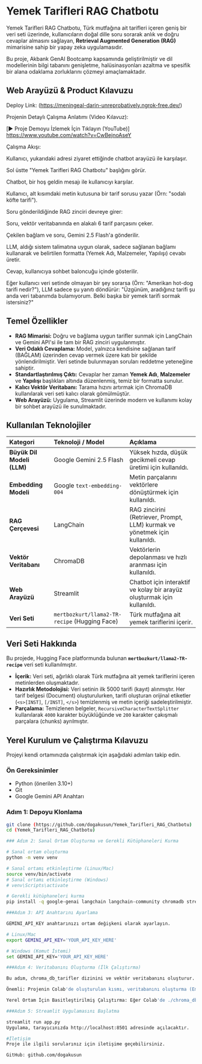# Yemek Tarifleri RAG Chatbotu

Yemek Tarifleri RAG Chatbotu, Türk mutfağına ait tarifleri içeren geniş bir veri seti üzerinde, kullanıcıların doğal dille soru sorarak anlık ve doğru cevaplar almasını sağlayan, **Retrieval Augmented Generation (RAG)** mimarisine sahip bir yapay zeka uygulamasıdır.

Bu proje, Akbank GenAI Bootcamp kapsamında geliştirilmiştir ve dil modellerinin bilgi tabanını genişletme, halüsinasyonları azaltma ve spesifik bir alana odaklama zorluklarını çözmeyi amaçlamaktadır.

## Web Arayüzü & Product Kılavuzu

Deploy Link: (https://meningeal-darin-unreprobatively.ngrok-free.dev/)

Projenin Detaylı Çalışma Anlatımı (Video Kılavuz):

[▶️ Proje Demoyu İzlemek İçin Tıklayın (YouTube)] https://www.youtube.com/watch?v=CwBejnoAseY

Çalışma Akışı:

Kullanıcı, yukarıdaki adresi ziyaret ettiğinde chatbot arayüzü ile karşılaşır.

Sol üstte "Yemek Tarifleri RAG Chatbotu" başlığını görür.

Chatbot, bir hoş geldin mesajı ile kullanıcıyı karşılar.

Kullanıcı, alt kısımdaki metin kutusuna bir tarif sorusu yazar (Örn: "sodalı köfte tarifi").

Soru gönderildiğinde RAG zinciri devreye girer:

Soru, vektör veritabanında en alakalı 6 tarif parçasını çeker.

Çekilen bağlam ve soru, Gemini 2.5 Flash'a gönderilir.

LLM, aldığı sistem talimatına uygun olarak, sadece sağlanan bağlamı kullanarak ve belirtilen formatta (Yemek Adı, Malzemeler, Yapılışı) cevabı üretir.

Cevap, kullanıcıya sohbet baloncuğu içinde gösterilir.

Eğer kullanıcı veri setinde olmayan bir şey sorarsa (Örn: "Amerikan hot-dog tarifi nedir?"), LLM sadece şu yanıtı döndürür: "Üzgünüm, aradığınız tarifi şu anda veri tabanımda bulamıyorum. Belki başka bir yemek tarifi sormak istersiniz?"


## Temel Özellikler

* **RAG Mimarisi:** Doğru ve bağlama uygun tarifler sunmak için LangChain ve Gemini API'si ile tam bir RAG zinciri uygulanmıştır.
* **Veri Odaklı Cevaplama:** Model, yalnızca kendisine sağlanan tarif (BAĞLAM) üzerinden cevap vermek üzere katı bir şekilde yönlendirilmiştir. Veri setinde bulunmayan soruları reddetme yeteneğine sahiptir.
* **Standartlaştırılmış Çıktı:** Cevaplar her zaman **Yemek Adı**, **Malzemeler** ve **Yapılışı** başlıkları altında düzenlenmiş, temiz bir formatta sunulur.
* **Kalıcı Vektör Veritabanı:** Tarama hızını artırmak için ChromaDB kullanılarak veri seti kalıcı olarak gömülmüştür.
* **Web Arayüzü:** Uygulama, Streamlit üzerinde modern ve kullanımı kolay bir sohbet arayüzü ile sunulmaktadır.

## Kullanılan Teknolojiler

| Kategori | Teknoloji / Model | Açıklama |
| :--- | :--- | :--- |
| **Büyük Dil Modeli (LLM)** | Google Gemini 2.5 Flash | Yüksek hızda, düşük gecikmeli cevap üretimi için kullanıldı. |
| **Embedding Modeli** | Google `text-embedding-004` | Metin parçalarını vektörlere dönüştürmek için kullanıldı. |
| **RAG Çerçevesi** | LangChain | RAG zincirini (Retriever, Prompt, LLM) kurmak ve yönetmek için kullanıldı. |
| **Vektör Veritabanı** | ChromaDB | Vektörlerin depolanması ve hızlı aranması için kullanıldı. |
| **Web Arayüzü** | Streamlit | Chatbot için interaktif ve kolay bir arayüz oluşturmak için kullanıldı. |
| **Veri Seti** | `mertbozkurt/llama2-TR-recipe` (Hugging Face) | Türk mutfağına ait yemek tariflerini içerir. |

## Veri Seti Hakkında

Bu projede, Hugging Face platformunda bulunan **`mertbozkurt/llama2-TR-recipe`** veri seti kullanılmıştır.

* **İçerik:** Veri seti, ağırlıklı olarak Türk mutfağına ait yemek tariflerini içeren metinlerden oluşmaktadır.
* **Hazırlık Metodolojisi:** Veri setinin ilk 5000 tarifi (kayıt) alınmıştır. Her tarif belgesi (Document) oluşturulurken, tarifi oluşturan orijinal etiketler (`<s>[INST]`, `[/INST]`, `</s>`) temizlenmiş ve metin içeriği sadeleştirilmiştir.
* **Parçalama:** Temizlenen belgeler, `RecursiveCharacterTextSplitter` kullanılarak `4000` karakter büyüklüğünde ve `200` karakter çakışmalı parçalara (chunks) ayrılmıştır.

## Yerel Kurulum ve Çalıştırma Kılavuzu

Projeyi kendi ortamınızda çalıştırmak için aşağıdaki adımları takip edin.

### Ön Gereksinimler

* Python (önerilen 3.10+)
* Git
* Google Gemini API Anahtarı

### Adım 1: Depoyu Klonlama

```bash
git clone (https://github.com/dogakusun/Yemek_Tarifleri_RAG_Chatbotu)
cd (Yemek_Tarifleri_RAG_Chatbotu)

### Adım 2: Sanal Ortam Oluşturma ve Gerekli Kütüphaneleri Kurma

# Sanal ortam oluşturma
python -m venv venv

# Sanal ortamı etkinleştirme (Linux/Mac)
source venv/bin/activate
# Sanal ortamı etkinleştirme (Windows)
# venv\Scripts\activate

# Gerekli kütüphaneleri kurma
pip install -q google-genai langchain langchain-community chromadb streamlit datasets pypdf langchain-google-genai

###Adım 3: API Anahtarını Ayarlama

GEMINI_API_KEY anahtarınızı ortam değişkeni olarak ayarlayın.

# Linux/Mac
export GEMINI_API_KEY='YOUR_API_KEY_HERE'

# Windows (Komut İstemi)
set GEMINI_API_KEY='YOUR_API_KEY_HERE'

###Adım 4: Veritabanını Oluşturma (İlk Çalıştırma)

Bu adım, chroma_db_tarifler dizinini ve vektör veritabanını oluşturur.

Önemli: Projenin Colab'de oluşturulan kısmı, veritabanını oluşturma (Embedding) ve RAG zincirini kurma adımlarını içerir. Bu adımları yerel ortamınızda çalıştırmak için Colab'deki ilgili kod bloklarını (2.1, 2.2, 2.3, 3.1, 3.2) bir Python dosyasına (örneğin setup_db.py) taşıyarak çalıştırmanız veya app.py dosyasındaki @st.cache_resource fonksiyonunu yerel olarak veritabanını oluşturacak şekilde düzenlemeniz gerekir.

Yerel Ortam İçin Basitleştirilmiş Çalıştırma: Eğer Colab'de ./chroma_db_tarifler klasörünü sıkıştırıp (zip) indirdiyseniz ve projenizin ana dizinine çıkardıysanız, bu adımı atlayabilirsiniz. Aksi takdirde, Colab'deki 2. adımı (Veri Seti Hazırlama, Parçalama ve ChromaDB Oluşturma) çalıştıracak bir setup_db.py dosyası oluşturup bir kere çalıştırmalısınız.

###Adım 5: Streamlit Uygulamasını Başlatma

streamlit run app.py
Uygulama, tarayıcınızda http://localhost:8501 adresinde açılacaktır.

#İletişim
Proje ile ilgili sorularınız için iletişime geçebilirsiniz.

GitHub: github.com/dogakusun

